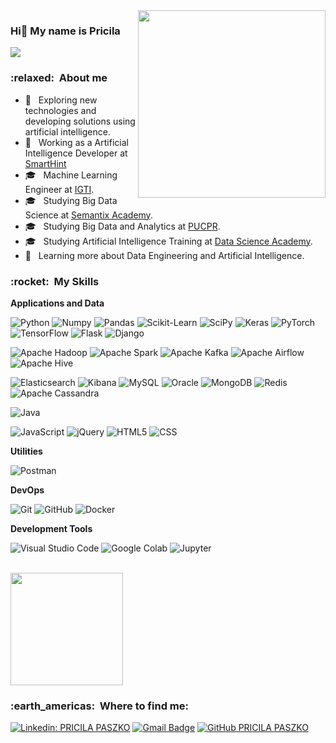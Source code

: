 <img src="https://user-images.githubusercontent.com/63474692/170898960-1e280247-bad4-48fe-8355-48a979e28daa.png" heigh="300px" width="300px" align="right">

### Hi👋 My name is Pricila

![](https://komarev.com/ghpvc/?username=pripaszko&color=006bed)

<h3> :relaxed: &nbsp;About me </h3>

- 🤔 &nbsp; Exploring new technologies and developing solutions using artificial intelligence.
- 💼 &nbsp; Working as a Artificial Intelligence Developer at <a href="https://www.smarthint.co/">SmartHint</a>
- 🎓 &nbsp; Machine Learning Engineer at <a href="https://www.igti.com.br/bootcamp/engenheiro-de-machine-learning?evento=ai_today">IGTI</a>.
- 🎓 &nbsp; Studying Big Data Science at <a href="https://semantix.gupy.io/jobs/1730103">Semantix Academy</a>.
- 🎓 &nbsp; Studying Big Data and Analytics at <a href="https://ead.pucpr.br/cursos-graduacao/big-data-e-inteligencia-analitica-ead">PUCPR</a>.
- 🎓 &nbsp; Studying Artificial Intelligence Training at <a href="https://www.datascienceacademy.com.br/bundle/formacao-inteligencia-artificial">Data Science Academy</a>.
- 🌱 &nbsp; Learning more about Data Engineering and Artificial Intelligence.

<h3> :rocket: &nbsp;My Skills </h3>

**Applications and Data**

  ![Python](https://img.shields.io/badge/-Python-333333?style=flat&logo=Python&logoColor=3776AB)
  ![Numpy](https://img.shields.io/badge/-Numpy-333333?style=flat&logo=Numpy&logoColor=013243)
  ![Pandas](https://img.shields.io/badge/-Pandas-333333?style=flat&logo=Pandas&logoColor=150458)
  ![Scikit-Learn](https://img.shields.io/badge/-Scikit%20Learn-333333?style=flat&logo=scikitlearn&logoColor=F7931E)
  ![SciPy](https://img.shields.io/badge/-SciPy-333333?style=flat&logo=SciPy&logoColor=8CAAE6)
  ![Keras](https://img.shields.io/badge/-Keras-333333?style=flat&logo=Keras&logoColor=D00000)
  ![PyTorch](https://img.shields.io/badge/-PyTorch-333333?style=flat&logo=PyTorch&logoColor=EE4C2C)
  ![TensorFlow](https://img.shields.io/badge/-TensorFlow-333333?style=flat&logo=TensorFlow&logoColor=FF6F00)
  ![Flask](https://img.shields.io/badge/-Flask-333333?style=flat&logo=Flask&logoColor=#000000)
  ![Django](https://img.shields.io/badge/-Django-333333?style=flat&logo=Django&logoColor=092E20)

  ![Apache Hadoop](https://img.shields.io/badge/-Apache%20Hadoop-333333?style=flat&logo=ApacheHadoop&logoColor=66CCFF)
  ![Apache Spark](https://img.shields.io/badge/-Apache%20Spark-333333?style=flat&logo=ApacheSpark&logoColor=E25A1C)
  ![Apache Kafka](https://img.shields.io/badge/-Apache%20Kafka-333333?style=flat&logo=ApacheKafka&logoColor=231F20)
  ![Apache Airflow](https://img.shields.io/badge/-Apache%20Airflow-333333?style=flat&logo=ApacheAirflow&logoColor=017CEE)
  ![Apache Hive](https://img.shields.io/badge/-Apache%20Hive-333333?style=flat&logo=ApacheHive&logoColor=FDEE21)

  ![Elasticsearch](https://img.shields.io/badge/-Elasticsearch-333333?style=flat&logo=Elasticsearch&logoColor=005571)
  ![Kibana](https://img.shields.io/badge/-Kibana-333333?style=flat&logo=Kibana&logoColor=005571)
  ![MySQL](https://img.shields.io/badge/-MySQL-333333?style=flat&logo=mysql)
  ![Oracle](https://img.shields.io/badge/-Oracle-333333?style=flat&logo=Oracle&logoColor=F80000)
  ![MongoDB](https://img.shields.io/badge/-MongoDB-333333?style=flat&logo=MongoDB&logoColor=47A248)
  ![Redis](https://img.shields.io/badge/-Redis-333333?style=flat&logo=Redis&logoColor=DC382D)
  ![Apache Cassandra](https://img.shields.io/badge/-Apache%20Cassandra-333333?style=flat&logo=ApacheCassandra&logoColor=1287B1)

  ![Java](https://img.shields.io/badge/-Java-333333?style=flat&logo=Java&logoColor=007396)
  
  ![JavaScript](https://img.shields.io/badge/-JavaScript-333333?style=flat&logo=javascript)
  ![jQuery](https://img.shields.io/badge/-jQuery-333333?style=flat&logo=jQuery&logoColor=0769AD)
  ![HTML5](https://img.shields.io/badge/-HTML5-333333?style=flat&logo=HTML5)
  ![CSS](https://img.shields.io/badge/-CSS-333333?style=flat&logo=CSS3&logoColor=1572B6)


**Utilities**

  ![Postman](https://img.shields.io/badge/-Postman-333333?style=flat&logo=postman)

**DevOps**

  ![Git](https://img.shields.io/badge/-Git-333333?style=flat&logo=git)
  ![GitHub](https://img.shields.io/badge/-GitHub-333333?style=flat&logo=github)
  ![Docker](https://img.shields.io/badge/-Docker-333333?style=flat&logo=docker)

**Development Tools**

  ![Visual Studio Code](https://img.shields.io/badge/-Visual%20Studio%20Code-333333?style=flat&logo=visual-studio-code&logoColor=007ACC)
  ![Google Colab](https://img.shields.io/badge/-Google%20Colab-333333?style=flat&logo=google-colab&logoColor=F9AB00)
  ![Jupyter](https://img.shields.io/badge/-Jupyter%20Notebook-333333?style=flat&logo=Jupyter&logoColor=F37626)


<br/>

<a href="https://github.com/pripaszko">
  <img height="180em" src="https://github-readme-stats.vercel.app/api?username=pripaszko&theme=dracula&show_icons=true" />
</a>

<br/>

<h3> :earth_americas: &nbsp;Where to find me: </h3> 

[![Linkedin: PRICILA PASZKO](https://img.shields.io/badge/-ppaszko-blue?style=flat-square&logo=Linkedin&logoColor=white&link=https://www.linkedin.com/in/ppaszko/)](https://www.linkedin.com/in/ppaszko/)
[![Gmail Badge](https://img.shields.io/badge/-pripaszko@gmail.com-006bed?style=flat-square&logo=Gmail&logoColor=white&link=mailto:pripaszko@gmail.com)](mailto:pripaszko@gmail.com)
[![GitHub PRICILA PASZKO]( https://img.shields.io/github/followers/pripaszko?label=follow&style=social)](https://github.com/pripaszko)

